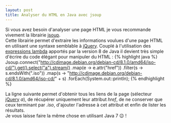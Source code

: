 ```yaml
---
layout: post
title: Analyser du HTML en Java avec jsoup
---
```

Si vous avez besoin d'analyser une page HTML je vous recommande vivement la librairie [jsoup].  
Cette librairie permet d'extraire les informations voulues d'une page HTML en utilisant une syntaxe semblable à [jQuery]. Couplé à l'utilisation des [expressions lambda] apportés par la version 8 de Java il devient très simple d'écrire du code élégant pour manipuler du HTML :
{% highlight java %}
Jsoup.connect("http://cdimage.debian.org/debian-cd/8.1.0/amd64/iso-cd/").get().select("a").stream()
    	.map(e -> e.attr("href"))
        .filter(s -> s.endsWith(".iso"))
        .map(s -> "http://cdimage.debian.org/debian-cd/8.1.0/amd64/iso-cd/" + s)
        .forEach(System.out::println);
{% endhighlight %}

La ligne suivante permet d'obtenir tous les liens de la page (sélecteur [jQuery] _a_), de récupérer uniquement leur attribut _href_, de ne conserver que ceux terminant par _.iso_, d'ajouter l'adresse à cet attribut et enfin de lister les résultats.  
Je vous laisse faire la même chose en utilisant Java 7 :wink: !

[jsoup]: http://jsoup.org/
[jQuery]: http://jquery.com/
[expressions lambda]: https://docs.oracle.com/javase/tutorial/java/javaOO/lambdaexpressions.html
